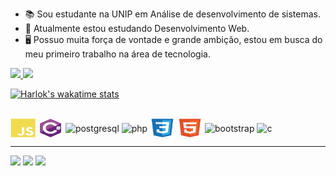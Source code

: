 - 📚 Sou estudante na UNIP em Análise de desenvolvimento de sistemas.
- 🔎 Atualmente estou estudando Desenvolvimento Web.
- 🖥️ Possuo muita força de vontade e grande ambição, estou em busca do meu primeiro trabalho na área de tecnologia.

<div align="left">
  <a href="https://github.com/LuucasDaFe">
  <img height="180em" src="https://github-readme-stats.vercel.app/api?username=LuucasDaFe&show_icons=true&theme=highcontrast&include_all_commits=true&count_private=true"/>
  <img height="180em" src="https://github-readme-stats.vercel.app/api/top-langs/?username=LuucasDaFe&layout=compact&langs_count=7&theme=highcontrast"/>    
</div>
    
[![Harlok's wakatime stats](https://github-readme-stats.vercel.app/api/wakatime?username=LucasDaFe&layout=compact&langscount=7&theme=highcontrast)](https://github.com/anuraghazra/github-readme-stats)
  
<div style="display: inline_block"><br>
  <img align="center" alt="Js" height="30" width="40" src="https://raw.githubusercontent.com/devicons/devicon/master/icons/javascript/javascript-plain.svg">
  <img align="center" alt="Csharp" height="30" width="40" src="https://raw.githubusercontent.com/devicons/devicon/master/icons/csharp/csharp-original.svg">
    <img align="center" alt="postgresql" height="30" width="40" src="https://cdn.jsdelivr.net/gh/devicons/devicon/icons/postgresql/postgresql-original.svg">
  <img align="center" alt="php" height="30" width="40" src="https://cdn.jsdelivr.net/gh/devicons/devicon/icons/php/php-original.svg">
    <img align="center" alt="CSS" height="30" width="40" src="https://raw.githubusercontent.com/devicons/devicon/master/icons/css3/css3-original.svg">
  <img align="center" alt="HTML" height="30" width="40" src="https://raw.githubusercontent.com/devicons/devicon/master/icons/html5/html5-original.svg">
   <img align="center" alt="bootstrap" height="30" width="40" src="https://icongr.am/devicon/bootstrap-plain-wordmark.svg?size=123&color=580585">
  <img align="center" alt="c" height="30" width="40" src="https://icongr.am/devicon/c-original.svg?size=123&color=currentColor">
</div>
  

   <hr>

<div>
      <a href="https://www.linkedin.com/in/lucas-abraao00" target="_blank"><img src="https://img.shields.io/badge/-LinkedIn-%230077B5?style=for-the-badge&logo=linkedin&logoColor=white" target="_blank"></a> 
    <a href = "mailto:Labraao957@gmail.com"><img src="https://img.shields.io/badge/-Gmail-%23333?style=for-the-badge&logo=gmail&logoColor=white" target="_blank"></a>
    <a href="https://www.instagram.com/invites/contact/?i=1hr2q21iorv81&utm_content=267wwem" target="_blank"><img src="https://img.shields.io/badge/-Instagram-%23E4405F?style=for-the-badge&logo=instagram&logoColor=white" target="_blank"></a>
</div>


